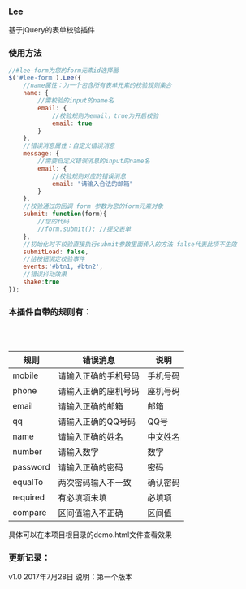 ### Lee ###
基于jQuery的表单校验插件

### 使用方法 ###
```javascript
//#lee-form为您的form元素id选择器
$('#lee-form').Lee({
    //name属性：为一个包含所有表单元素的校验规则集合
    name: {
        //需校验的input的name名
        email: { 
            //校验规则为email，true为开启校验
            email: true 
        }
    },
    //错误消息属性：自定义错误消息
    message: {
        //需要自定义错误消息的input的name名
        email: {
            //校验规则对应的错误消息
            email: "请输入合法的邮箱"
        }
    },
    //校验通过的回调 form 参数为您的form元素对象
    submit: function(form){
        //您的代码
        //form.submit(); //提交表单
    },
    //初始化时不校验直接执行submit参数里面传入的方法 false代表此项不生效
    submitLoad: false,
    //给按钮绑定校验事件
    events:'#btn1, #btn2', 
    //错误抖动效果
    shake:true 
});
```
### 本插件自带的规则有： ###
<table>
    <thead>
        </tr>
            <th>规则</th>
            <th>错误消息</th>
            <th>说明</th>
        </tr>
    </thead>
    <tbody>
      <tr>
          <td>mobile</td>
          <td>请输入正确的手机号码</td>
          <td>手机号码</td>
      </tr>
      <tr>
          <td>phone</td>
          <td>请输入正确的座机号码</td>
          <td>座机号码</td>
      </tr>
      <tr>
          <td>email</td>
          <td>请输入正确的邮箱</td>
          <td>邮箱</td>
      </tr>
      <tr>
          <td>qq</td>
          <td>请输入正确的QQ号码</td>
          <td>QQ号</td>
      </tr>
      <tr>
          <td>name</td>
          <td>请输入正确的姓名</td>
          <td>中文姓名</td>
      </tr>
      <tr>
          <td>number</td>
          <td>请输入数字</td>
          <td>数字</td>
      </tr>
      <tr>
          <td>password</td>
          <td>请输入正确的密码</td>
          <td>密码</td>
      </tr>
      <tr>
          <td>equalTo</td>
          <td>两次密码输入不一致</td>
          <td>确认密码</td>
      </tr>
      <tr>
          <td>required</td>
          <td>有必填项未填</td>
          <td>必填项</td>
      </tr>
      <tr>
          <td>compare</td>
          <td>区间值输入不正确</td>
          <td>区间值</td>
      </tr>
</tbody>
</table>

具体可以在本项目根目录的demo.html文件查看效果

### 更新记录： ###
v1.0 2017年7月28日
说明：第一个版本
